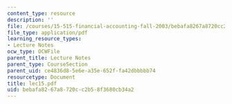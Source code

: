 ```yaml
---
content_type: resource
description: ''
file: /courses/15-515-financial-accounting-fall-2003/bebafa8267a8720cc2b58f3680cb34a2_lec15.pdf
file_type: application/pdf
learning_resource_types:
- Lecture Notes
ocw_type: OCWFile
parent_title: Lecture Notes
parent_type: CourseSection
parent_uid: ce4836d8-5e6e-a35e-652f-fa42dbbbbb74
resourcetype: Document
title: lec15.pdf
uid: bebafa82-67a8-720c-c2b5-8f3680cb34a2
---
```

